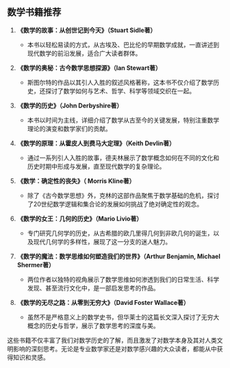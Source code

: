 ## 数学书籍推荐

1. **《数学的故事：从创世记到今天》（Stuart Sidle著）**  
   - 本书以轻松易读的方式，从古埃及、巴比伦的早期数学成就，一直讲述到现代数学的前沿发展，适合广大读者群体。

2. **《数学的奥秘：古今数学思想探源》（Ian Stewart著）**  
   - 斯图尔特的作品以其引人入胜的叙述风格著称，这本书不仅介绍了数学历史，还探讨了数学如何与艺术、哲学、科学等领域交织在一起。

3. **《数学的历史》（John Derbyshire著）**  
   - 本书以时间为主线，详细介绍了数学从古至今的关键发展，特别注重数学理论的演变和数学家们的贡献。

4. **《数学的原理：从霍皮人到费马大定理》（Keith Devlin著）**  
   - 通过一系列引人入胜的故事，德夫林展示了数学概念如何在不同的文化和历史时期中形成与发展，直至现代数学的复杂理论。

5. **《数学：确定性的丧失》（ Morris Kline著）**  
   - 除了《古今数学思想》外，克林的这部作品聚焦于数学基础的危机，探讨了20世纪数学逻辑和集合论的发展如何挑战了绝对确定性的观念。

6. **《数学的女王：几何的历史》（Mario Livio著）**  
   - 专门研究几何学的历史，从古希腊的欧几里得几何到非欧几何的诞生，以及现代几何学的多样性，展现了这一分支的迷人魅力。

7. **《数学的魔法：数学思维如何塑造我们的世界》（Arthur Benjamin, Michael Shermer著）**  
   - 两位作者以独特的视角展示了数学思维如何渗透到我们的日常生活、科学发现、甚至流行文化中，是一部启发思考的作品。

8. **《数学的无尽之路：从零到无穷大》（David Foster Wallace著）**  
   - 虽然不是严格意义上的数学史书，但华莱士的这篇长文深入探讨了无穷大概念的历史与哲学，展示了数学思考的深度与美。

这些书籍不仅丰富了我们对数学历史的了解，而且激发了对数学本身及其对人类文明影响的深刻思考。无论是专业数学家还是对数学感兴趣的大众读者，都能从中获得知识和灵感。